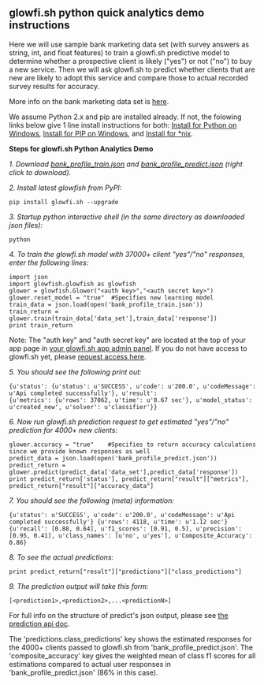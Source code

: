glowfi.sh python quick analytics demo instructions
-----------

Here we will use sample bank marketing data set (with survey answers as string, int, and float features) to train a glowfi.sh predictive model to determine whether a prospective client is likely ("yes") or not ("no") to buy a new service. Then we will ask glowfi.sh to predict whether clients that are new are likely to adopt this service and compare those to actual recorded survey results for accuracy.

More info on the bank marketing data set is [here](https://archive.ics.uci.edu/ml/datasets/Bank+Marketing).

We assume Python 2.x and pip are installed already. If not, the folowing links below give 1 line install instructions for both: 
[Install for Python on Windows](https://www.python.org/downloads/windows/), [Install for PIP on Windows](http://stackoverflow.com/questions/4750806/how-to-install-pip-on-windows), and [Install for *nix](https://pip.pypa.io/en/latest/installing.html).

**Steps for glowfi.sh Python Analytics Demo**

*1. Download [bank_profile_train.json](https://raw.githubusercontent.com/glowfishAPI/glowfish-py/master/quick_analytics_demo/bank_profile_train.json) and [bank_profile_predict.json](https://raw.githubusercontent.com/glowfishAPI/glowfish-py/master/quick_analytics_demo/bank_profile_predict.json) (right click to download).*

*2. Install latest glowfish from PyPI:*

    pip install glowfi.sh --upgrade

*3. Startup python interactive shell (in the same directory as downloaded json files):*

    python

*4. To train the glowfi.sh model with 37000+ client "yes"/"no" responses, enter the following lines:*

    import json
    import glowfish.glowfish as glowfish
    glower = glowfish.Glower("<auth key>","<auth secret key>")
    glower.reset_model = "true"  #Specifies new learning model
    train_data = json.load(open('bank_profile_train.json'))
    train_return = glower.train(train_data['data_set'],train_data['response'])
    print train_return
    
Note: The "auth key" and "auth secret key" are located at the top of your app page in [your glowfi.sh app admin panel](https://api.glowfi.sh/admin/app/). If you do not have access to glowfi.sh yet, please [request access here](https://glowfi.sh/beta/).

*5. You should see the following print out:*

    {u'status': {u'status': u'SUCCESS', u'code': u'200.0', u'codeMessage': u'Api completed successfully'}, u'result':         
    {u'metrics': {u'rows': 37062, u'time': u'0.67 sec'}, u'model_status': u'created_new', u'solver': u'classifier'}}

*6. Now run glowfi.sh prediction request to get estimated "yes"/"no" prediction for 4000+ new clients:*

    glower.accuracy = "true"    #Specifies to return accuracy calculations since we provide known responses as well
    predict_data = json.load(open('bank_profile_predict.json'))
    predict_return = glower.predict(predict_data['data_set'],predict_data['response'])
    print predict_return['status'], predict_return["result"]["metrics"], predict_return["result"]["accuracy_data"]

*7. You should see the following (meta) information:*

    {u'status': u'SUCCESS', u'code': u'200.0', u'codeMessage': u'Api completed successfully'} {u'rows': 4118, u'time': u'1.12 sec'} {u'recall': [0.88, 0.64], u'f1_scores': [0.91, 0.5], u'precision': [0.95, 0.41], u'class_names': [u'no', u'yes'], u'Composite_Accuracy': 0.86}

*8. To see the actual predictions:*

    print predict_return["result"]["predictions"]["class_predictions"]

*9. The prediction output will take this form:*

    [<prediction1>,<prediction2>,...<predictionN>]

For full info on the structure of predict's json output, please see [the prediction api doc](http://glowfish.readme.io/v1.0/docs/predict).

The 'predictions.class_predictions' key shows the estimated responses for the 4000+ clients passed to glowfi.sh from  'bank_profile_predict.json'. The 'composite_accuracy' key gives the weighted mean of class f1 scores for all estimations compared to actual user responses in 'bank_profile_predict.json' (86% in this case).

